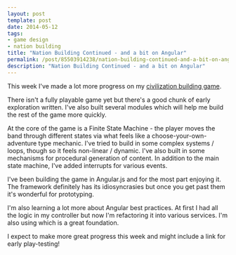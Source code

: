 ```yaml
---
layout: post
template: post
date: 2014-05-12
tags:
- game design
- nation building
title: "Nation Building Continued - and a bit on Angular"
permalink: /post/85503914238/nation-building-continued-and-a-bit-on-angular
description: "Nation Building Continued - and a bit on Angular"
---
```

This week I've made a lot more progress on my [civilization building game](http://blog.randylubin.com/post/84806005103/nation-building-redux).

There isn't a fully playable game yet but there's a good chunk of early exploration written. I've also built several modules which will help me build the rest of the game more quickly.

At the core of the game is a Finite State Machine - the player moves the band through different states via what feels like a choose-your-own-adventure type mechanic. I've tried to build in some complex systems / loops, though so it feels non-linear / dynamic. I've also built in some mechanisms for procedural generation of content. In addition to the main state machine, I've added interrupts for various events.

I've been building the game in Angular.js and for the most part enjoying it. The framework definitely has its idiosyncrasies but once you get past them it's wonderful for prototyping.

I'm also learning a lot more about Angular best practices. At first I had all the logic in my controller but now I'm refactoring it into various services. I'm also using [](https://github.com/angular/angular-seed) which is a great foundation.

I expect to make more great progress this week and might include a link for early play-testing!